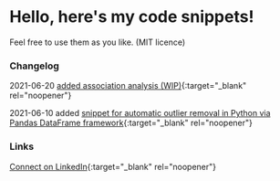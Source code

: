 # Hello, here's my code snippets!
Feel free to use them as you like. (MIT licence)

### Changelog
2021-06-20 [added association analysis (WIP)](https://github.com/fabian-rudolf/snippets/blob/main/association_analysis/association_analysis.ipynb){:target="_blank" rel="noopener"}

2021-06-10 added [snippet for automatic outlier removal in Python via Pandas DataFrame framework](https://github.com/fabian-rudolf/snippets/blob/main/remove_scalar_outliers/remove_scalar_outliers.ipynb){:target="_blank" rel="noopener"}

### Links
[Connect on LinkedIn](https://www.linkedin.com/in/%F0%9F%8C%8F-fabian-rudolf-10a4b4114/){:target="_blank" rel="noopener"}
